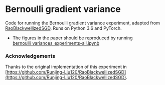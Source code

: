 # Bernoulli gradient variance

Code for running the Bernoulli gradient variance experiment, adapted from [RaoBlackwellizedSGD](https://github.com/Runjing-Liu120/RaoBlackwellizedSGD).
Runs on Python 3.6 and PyTorch.

* The figures in the paper should be reproduced by running [bernoulli_variances_experiments-all.ipynb](bernoulli_variances_experiments-all.ipynb)

### Acknowledgements
Thanks to the original implementation of this experiment in [https://github.com/Runjing-Liu120/RaoBlackwellizedSGD](https://github.com/Runjing-Liu120/RaoBlackwellizedSGD).